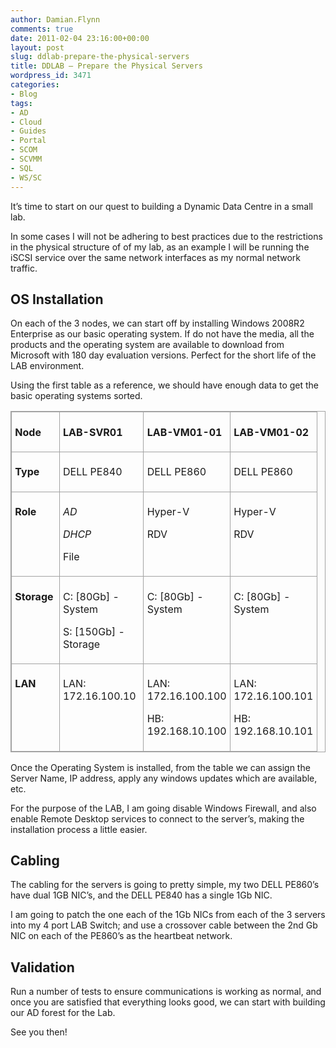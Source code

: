 ```yaml
---
author: Damian.Flynn
comments: true
date: 2011-02-04 23:16:00+00:00
layout: post
slug: ddlab-prepare-the-physical-servers
title: DDLAB – Prepare the Physical Servers
wordpress_id: 3471
categories:
- Blog
tags:
- AD
- Cloud
- Guides
- Portal
- SCOM
- SCVMM
- SQL
- WS/SC
---
```


It’s time to start on our quest to building a Dynamic Data Centre in a small lab.

In some cases I will not be adhering to best practices due to the restrictions in the physical structure of of my lab, as an example I will be running the iSCSI service over the same network interfaces as my normal network traffic.

## OS Installation

On each of the 3 nodes, we can start off by installing Windows 2008R2 Enterprise as our basic operating system. If do not have the media, all the products and the operating system are available to download from Microsoft with 180 day evaluation versions. Perfect for the short life of the LAB environment.

Using the first table as a reference, we should have enough data to get the basic operating systems sorted.

<table cellpadding="0" border="1" style="border-top: #a3a3a3 1pt solid; border-right: #a3a3a3 1pt solid; border-collapse: collapse; border-bottom: #a3a3a3 1pt solid; direction: ltr; border-left: #a3a3a3 1pt solid" cellspacing="0" > <tbody > <tr >
<td width="65" style="border-top: #a3a3a3 1pt solid; border-right: #a3a3a3 1pt solid; vertical-align: top; border-bottom: #a3a3a3 1pt solid; padding-bottom: 4pt; padding-top: 4pt; padding-left: 4pt; border-left: #a3a3a3 1pt solid; padding-right: 4pt" >

**Node**

</td>
<td width="123" style="border-top: #a3a3a3 1pt solid; border-right: #a3a3a3 1pt solid; vertical-align: top; border-bottom: #a3a3a3 1pt solid; padding-bottom: 4pt; padding-top: 4pt; padding-left: 4pt; border-left: #a3a3a3 1pt solid; padding-right: 4pt" >

**LAB-SVR01**

</td>
<td width="105" style="border-top: #a3a3a3 1pt solid; border-right: #a3a3a3 1pt solid; vertical-align: top; border-bottom: #a3a3a3 1pt solid; padding-bottom: 4pt; padding-top: 4pt; padding-left: 4pt; border-left: #a3a3a3 1pt solid; padding-right: 4pt" >

**LAB-VM01-01**

</td>
<td width="105" style="border-top: #a3a3a3 1pt solid; border-right: #a3a3a3 1pt solid; vertical-align: top; border-bottom: #a3a3a3 1pt solid; padding-bottom: 4pt; padding-top: 4pt; padding-left: 4pt; border-left: #a3a3a3 1pt solid; padding-right: 4pt" >

**LAB-VM01-02**

</td></tr> <tr >
<td width="65" style="border-top: #a3a3a3 1pt solid; border-right: #a3a3a3 1pt solid; vertical-align: top; border-bottom: #a3a3a3 1pt solid; padding-bottom: 4pt; padding-top: 4pt; padding-left: 4pt; border-left: #a3a3a3 1pt solid; padding-right: 4pt" >

**Type**

</td>
<td width="123" style="border-top: #a3a3a3 1pt solid; border-right: #a3a3a3 1pt solid; vertical-align: top; border-bottom: #a3a3a3 1pt solid; padding-bottom: 4pt; padding-top: 4pt; padding-left: 4pt; border-left: #a3a3a3 1pt solid; padding-right: 4pt" >

DELL PE840

</td>
<td width="105" style="border-top: #a3a3a3 1pt solid; border-right: #a3a3a3 1pt solid; vertical-align: top; border-bottom: #a3a3a3 1pt solid; padding-bottom: 4pt; padding-top: 4pt; padding-left: 4pt; border-left: #a3a3a3 1pt solid; padding-right: 4pt" >

DELL PE860

</td>
<td width="105" style="border-top: #a3a3a3 1pt solid; border-right: #a3a3a3 1pt solid; vertical-align: top; border-bottom: #a3a3a3 1pt solid; padding-bottom: 4pt; padding-top: 4pt; padding-left: 4pt; border-left: #a3a3a3 1pt solid; padding-right: 4pt" >

DELL PE860

</td></tr> <tr >
<td width="65" style="border-top: #a3a3a3 1pt solid; border-right: #a3a3a3 1pt solid; vertical-align: top; border-bottom: #a3a3a3 1pt solid; padding-bottom: 4pt; padding-top: 4pt; padding-left: 4pt; border-left: #a3a3a3 1pt solid; padding-right: 4pt" >

**Role**

</td>
<td width="123" style="border-top: #a3a3a3 1pt solid; border-right: #a3a3a3 1pt solid; vertical-align: top; border-bottom: #a3a3a3 1pt solid; padding-bottom: 4pt; padding-top: 4pt; padding-left: 4pt; border-left: #a3a3a3 1pt solid; padding-right: 4pt" >

_AD_

_DHCP_

File

</td>
<td width="105" style="border-top: #a3a3a3 1pt solid; border-right: #a3a3a3 1pt solid; vertical-align: top; border-bottom: #a3a3a3 1pt solid; padding-bottom: 4pt; padding-top: 4pt; padding-left: 4pt; border-left: #a3a3a3 1pt solid; padding-right: 4pt" >

Hyper-V

RDV

</td>
<td width="105" style="border-top: #a3a3a3 1pt solid; border-right: #a3a3a3 1pt solid; vertical-align: top; border-bottom: #a3a3a3 1pt solid; padding-bottom: 4pt; padding-top: 4pt; padding-left: 4pt; border-left: #a3a3a3 1pt solid; padding-right: 4pt" >

Hyper-V

RDV

</td></tr> <tr >
<td width="65" style="border-top: #a3a3a3 1pt solid; border-right: #a3a3a3 1pt solid; vertical-align: top; border-bottom: #a3a3a3 1pt solid; padding-bottom: 4pt; padding-top: 4pt; padding-left: 4pt; border-left: #a3a3a3 1pt solid; padding-right: 4pt" >

**Storage**

</td>
<td width="123" style="border-top: #a3a3a3 1pt solid; border-right: #a3a3a3 1pt solid; vertical-align: top; border-bottom: #a3a3a3 1pt solid; padding-bottom: 4pt; padding-top: 4pt; padding-left: 4pt; border-left: #a3a3a3 1pt solid; padding-right: 4pt" >

C: [80Gb] - System

S: [150Gb] - Storage

</td>
<td width="105" style="border-top: #a3a3a3 1pt solid; border-right: #a3a3a3 1pt solid; vertical-align: top; border-bottom: #a3a3a3 1pt solid; padding-bottom: 4pt; padding-top: 4pt; padding-left: 4pt; border-left: #a3a3a3 1pt solid; padding-right: 4pt" >

C: [80Gb] - System

</td>
<td width="98" style="border-top: #a3a3a3 1pt solid; border-right: #a3a3a3 1pt solid; vertical-align: top; border-bottom: #a3a3a3 1pt solid; padding-bottom: 4pt; padding-top: 4pt; padding-left: 4pt; border-left: #a3a3a3 1pt solid; padding-right: 4pt" >

C: [80Gb] - System

</td></tr> <tr >
<td width="65" style="border-top: #a3a3a3 1pt solid; border-right: #a3a3a3 1pt solid; vertical-align: top; border-bottom: #a3a3a3 1pt solid; padding-bottom: 4pt; padding-top: 4pt; padding-left: 4pt; border-left: #a3a3a3 1pt solid; padding-right: 4pt" >

**LAN**

</td>
<td width="123" style="border-top: #a3a3a3 1pt solid; border-right: #a3a3a3 1pt solid; vertical-align: top; border-bottom: #a3a3a3 1pt solid; padding-bottom: 4pt; padding-top: 4pt; padding-left: 4pt; border-left: #a3a3a3 1pt solid; padding-right: 4pt" >

LAN: 172.16.100.10

</td>
<td width="105" style="border-top: #a3a3a3 1pt solid; border-right: #a3a3a3 1pt solid; vertical-align: top; border-bottom: #a3a3a3 1pt solid; padding-bottom: 4pt; padding-top: 4pt; padding-left: 4pt; border-left: #a3a3a3 1pt solid; padding-right: 4pt" >

LAN: 172.16.100.100

HB: 192.168.10.100

</td>
<td width="105" style="border-top: #a3a3a3 1pt solid; border-right: #a3a3a3 1pt solid; vertical-align: top; border-bottom: #a3a3a3 1pt solid; padding-bottom: 4pt; padding-top: 4pt; padding-left: 4pt; border-left: #a3a3a3 1pt solid; padding-right: 4pt" >

LAN: 172.16.100.101

HB: 192.168.10.101

</td></tr></tbody></table>Once the Operating System is installed, from the table we can assign the Server Name, IP address, apply any windows updates which are available, etc. 

For the purpose of the LAB, I am going disable Windows Firewall, and also enable Remote Desktop services to connect to the server’s, making the installation process a little easier.

## Cabling

The cabling for the servers is going to pretty simple, my two DELL PE860’s have dual 1GB NIC’s, and the DELL PE840 has a single 1Gb NIC.

I am going to patch the one each of the 1Gb NICs from each of the 3 servers into my 4 port LAB Switch; and use a crossover cable between the 2nd Gb NIC on each of the PE860’s as the heartbeat network.

## Validation

Run a number of tests to ensure communications is working as normal, and once you are satisfied that everything looks good, we can start with building our AD forest for the Lab.

See you then!
